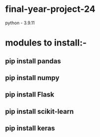 # final-year-project-24
python - 3.9.11

# modules to install:-
## pip install pandas
## pip install numpy
## pip install Flask
## pip install scikit-learn
## pip install keras
